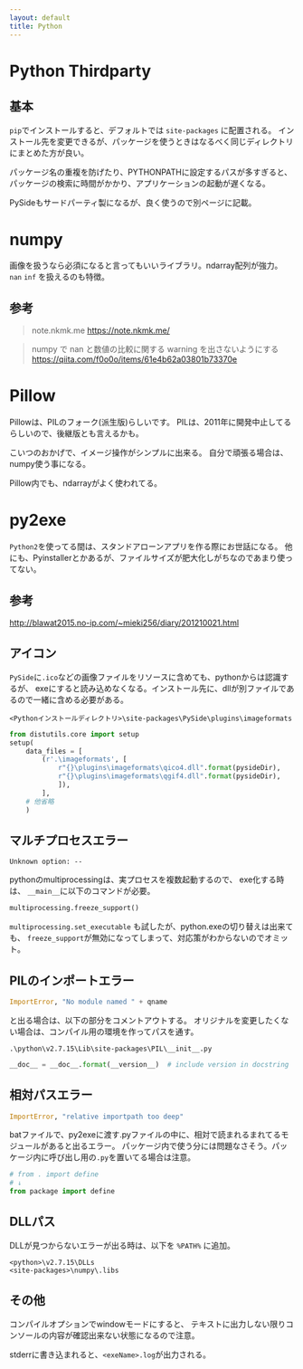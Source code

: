 ```yaml
---
layout: default
title: Python
---
```


# Python Thirdparty

## 基本

`pip`でインストールすると、デフォルトでは `site-packages` に配置される。
インストール先を変更できるが、パッケージを使うときはなるべく同じディレクトリにまとめた方が良い。

パッケージ名の重複を防げたり、PYTHONPATHに設定するパスが多すぎると、
パッケージの検索に時間がかかり、アプリケーションの起動が遅くなる。

PySideもサードパーティ製になるが、良く使うので別ページに記載。

# numpy

画像を扱うなら必須になると言ってもいいライブラリ。ndarray配列が強力。
`nan` `inf` を扱えるのも特徴。

## 参考

> note.nkmk.me
https://note.nkmk.me/

> numpy で nan と数値の比較に関する warning を出さないようにする
https://qiita.com/f0o0o/items/61e4b62a03801b73370e

# Pillow

Pillowは、PILのフォーク(派生版)らしいです。
PILは、2011年に開発中止してるらしいので、後継版とも言えるかも。

こいつのおかげで、イメージ操作がシンプルに出来る。
自分で頑張る場合は、numpy使う事になる。

Pillow内でも、ndarrayがよく使われてる。

# py2exe

`Python2`を使ってる間は、スタンドアローンアプリを作る際にお世話になる。
他にも、Pyinstallerとかあるが、ファイルサイズが肥大化しがちなのであまり使ってない。

## 参考

http://blawat2015.no-ip.com/~mieki256/diary/201210021.html

## アイコン

`PySide`に`.ico`などの画像ファイルをリソースに含めても、pythonからは認識するが、
exeにすると読み込めなくなる。インストール先に、dllが別ファイルであるので一緒に含める必要がある。

`<Pythonインストールディレクトリ>\site-packages\PySide\plugins\imageformats`

``` python
from distutils.core import setup
setup(
    data_files = [
        (r'.\imageformats', [
            r"{}\plugins\imageformats\qico4.dll".format(pysideDir),
            r"{}\plugins\imageformats\qgif4.dll".format(pysideDir),
            ]),
        ],
    # 他省略
    )
```

## マルチプロセスエラー

```
Unknown option: --
```

pythonのmultiprocessingは、実プロセスを複数起動するので、
exe化する時は、 `__main__`に以下のコマンドが必要。

``` python
multiprocessing.freeze_support()
```

`multiprocessing.set_executable` も試したが、python.exeの切り替えは出来ても、
`freeze_support`が無効になってしまって、対応策がわからないのでオミット。

## PILのインポートエラー

``` python
ImportError, "No module named " + qname
```

と出る場合は、以下の部分をコメントアウトする。
オリジナルを変更したくない場合は、コンパイル用の環境を作ってパスを通す。

`.\python\v2.7.15\Lib\site-packages\PIL\__init__.py`

``` python
__doc__ = __doc__.format(__version__)  # include version in docstring
```

## 相対パスエラー

``` python
ImportError, "relative importpath too deep"
```

batファイルで、py2exeに渡す.pyファイルの中に、相対で読まれるまれてるモジュールがあると出るエラー。
パッケージ内で使う分には問題なさそう。パッケージ内に呼び出し用の`.py`を置いてる場合は注意。

``` python
# from . import define
# ↓
from package import define
```

## DLLパス

DLLが見つからないエラーが出る時は、以下を `%PATH%` に追加。

```
<python>\v2.7.15\DLLs
<site-packages>\numpy\.libs
```

## その他

コンパイルオプションでwindowモードにすると、
テキストに出力しない限りコンソールの内容が確認出来ない状態になるので注意。

stderrに書き込まれると、`<exeName>.log`が出力される。
